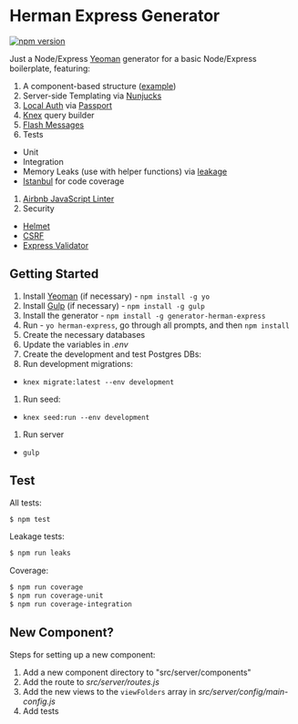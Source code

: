 # Herman Express Generator

[![npm version](https://badge.fury.io/js/generator-herman-express.svg)](https://badge.fury.io/js/generator-herman-express)

Just a Node/Express [Yeoman](http://yeoman.io) generator for a basic Node/Express boilerplate, featuring:

1. A component-based structure ([example](generators/app/templates/src/server/components/users))
1. Server-side Templating via [Nunjucks](https://mozilla.github.io/nunjucks/)
1. [Local Auth](src/server/auth/strategies/local.js) via [Passport](http://passportjs.org/)
1. [Knex](http://knexjs.org/) query builder
1. [Flash Messages](https://github.com/jaredhanson/connect-flash)
1. Tests
  - Unit
  - Integration
  - Memory Leaks (use with helper functions) via [leakage](https://github.com/andywer/leakage)
  - [Istanbul](https://github.com/gotwarlost/istanbul) for code coverage
1. [Airbnb JavaScript Linter](https://github.com/airbnb/javascript)
1. Security
  - [Helmet](https://github.com/helmetjs/helmet)
  - [CSRF](https://github.com/expressjs/csurf)
  - [Express Validator](https://github.com/ctavan/express-validator)

## Getting Started

1. Install [Yeoman](http://yeoman.io) (if necessary) - `npm install -g yo`
1. Install [Gulp](http://gulpjs.com/) (if necessary) - `npm install -g gulp`
1. Install the generator - `npm install -g generator-herman-express`
1. Run - `yo herman-express`, go through all prompts, and then `npm install`
1. Create the necessary databases
1. Update the variables in *.env*
1. Create the development and test Postgres DBs:
1. Run development migrations:
  - `knex migrate:latest --env development`
1. Run seed:
  - `knex seed:run --env development`
1. Run server
  - `gulp`

## Test

All tests:

```sh
$ npm test
```

Leakage tests:

```sh
$ npm run leaks
```

Coverage:

```sh
$ npm run coverage
$ npm run coverage-unit
$ npm run coverage-integration
```

## New Component?

Steps for setting up a new component:

1. Add a new component directory to "src/server/components"
1. Add the route to *src/server/routes.js*
1. Add the new views to the `viewFolders` array in *src/server/config/main-config.js*
1. Add tests
